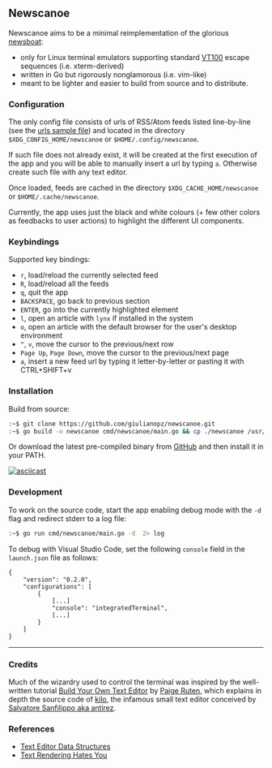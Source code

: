 ## Newscanoe

Newscanoe aims to be a minimal reimplementation of the glorious [newsboat](https://newsboat.org/): 
- only for Linux terminal emulators supporting standard [VT100](https://en.wikipedia.org/wiki/VT100) escape sequences (i.e. xterm-derived)
- written in Go but rigorously nonglamorous (i.e. vim-like)
- meant to be lighter and easier to build from source and to distribute.

### Configuration

The only config file consists of urls of RSS/Atom feeds listed line-by-line (see the [urls sample file](./assets/urls)) and located in the directory `$XDG_CONFIG_HOME/newscanoe` or `$HOME/.config/newscanoe`.

If such file does not already exist, it will be created at the first execution of the app and you will be able to manually insert a url by typing `a`. Otherwise create such file with any text editor.

Once loaded, feeds are cached in the directory `$XDG_CACHE_HOME/newscanoe` or `$HOME/.cache/newscanoe`.

Currently, the app uses just the black and white colours (+ few other colors as feedbacks to user actions) to highlight the different UI components.

### Keybindings

Supported key bindings:
- `r`, load/reload the currently selected feed
- `R`, load/reload all the feeds
- `q`, quit the app
- `BACKSPACE`, go back to previous section
- `ENTER`, go into the currently highlighted element
- `l`, open an article with `lynx` if installed in the system 
- `o`, open an article with the default browser for the user's desktop environment
- `^`, `v`, move the cursor to the previous/next row
- `Page Up`, `Page Down`, move the cursor to the previous/next page
- `a`, insert a new feed url by typing it letter-by-letter or pasting it with CTRL+SHIFT+v

### Installation

Build from source:
```bash
:~$ git clone https://github.com/giulianopz/newscanoe.git
:~$ go build -o newscanoe cmd/newscanoe/main.go && cp ./newscanoe /usr/local/bin
```

Or download the latest pre-compiled binary from [GitHub](https://github.com/giulianopz/newscanoe/releases) and then install it in your PATH.

[![asciicast](https://asciinema.org/a/GmD6rN1s4vcQVT0xmlYOrlacq.svg)](https://asciinema.org/a/GmD6rN1s4vcQVT0xmlYOrlacq)

### Development

To work on the source code, start the app enabling debug mode with the `-d` flag and redirect stderr to a log file:
```bash
:~$ go run cmd/newscanoe/main.go -d  2> log 
```

To debug with Visual Studio Code, set the following `console` field in the `launch.json` file as follows:
```
{
    "version": "0.2.0",
    "configurations": [
        {
            [...]
            "console": "integratedTerminal",
            [...]
        }
    ]
}
```

---

### Credits

Much of the wizardry used to control the terminal was inspired by the well-written tutorial [Build Your Own Text Editor](https://viewsourcecode.org/snaptoken/kilo/) by [Paige Ruten](https://viewsourcecode.org/), which explains in depth the source code of [kilo](https://github.com/antirez/kilo), the infamous small text editor conceived by [Salvatore Sanfilippo aka antirez](http://invece.org/).

### References

- [Text Editor Data Structures](https://cdacamar.github.io/data%20structures/algorithms/benchmarking/text%20editors/c++/editor-data-structures/?utm_source=programmingdigest&utm_medium&utm_campaign=1663)
- [Text Rendering Hates You](https://faultlore.com/blah/text-hates-you/)
